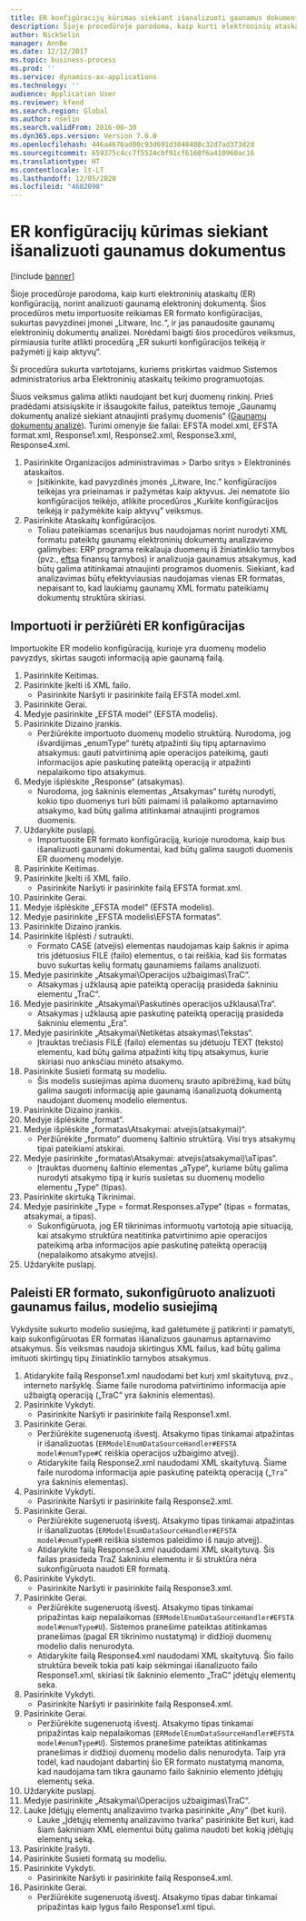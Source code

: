 ```yaml
---
title: ER konfigūracijų kūrimas siekiant išanalizuoti gaunamus dokumentus
description: Šioje procedūroje parodoma, kaip kurti elektroninių ataskaitų (ER) konfigūraciją, norint analizuoti gaunamą elektroninį dokumentą.
author: NickSelin
manager: AnnBe
ms.date: 12/12/2017
ms.topic: business-process
ms.prod: ''
ms.service: dynamics-ax-applications
ms.technology: ''
audience: Application User
ms.reviewer: kfend
ms.search.region: Global
ms.author: nselin
ms.search.validFrom: 2016-06-30
ms.dyn365.ops.version: Version 7.0.0
ms.openlocfilehash: 446a4676ad00c93d691d3048408c32d7ad373d2d
ms.sourcegitcommit: 659375c4cc7f5524cbf91cf6160f6a410960ac16
ms.translationtype: HT
ms.contentlocale: lt-LT
ms.lasthandoff: 12/05/2020
ms.locfileid: "4682098"
---
```

# <a name="design-er-configurations-to-parse-incoming-documents"></a>ER konfigūracijų kūrimas siekiant išanalizuoti gaunamus dokumentus

[!include [banner](../../includes/banner.md)]

Šioje procedūroje parodoma, kaip kurti elektroninių ataskaitų (ER) konfigūraciją, norint analizuoti gaunamą elektroninį dokumentą. Šios procedūros metu importuosite reikiamas ER formato konfigūracijas, sukurtas pavyzdinei įmonei „Litware, Inc.“, ir jas panaudosite gaunamų elektroninių dokumentų analizei. Norėdami baigti šios procedūros veiksmus, pirmiausia turite atlikti procedūrą „ER sukurti konfigūracijos teikėją ir pažymėti jį kaip aktyvų“.

Ši procedūra sukurta vartotojams, kuriems priskirtas vaidmuo Sistemos administratorius arba Elektroninių ataskaitų teikimo programuotojas.

Šiuos veiksmus galima atlikti naudojant bet kurį duomenų rinkinį. Prieš pradėdami atsisiųskite ir išsaugokite failus, pateiktus temoje „Gaunamų dokumentų analizė siekiant atnaujinti prašymų duomenis“ ([Gaunamų dokumentų analizė](../parse-incoming-electronic-documents.md)). Turimi omenyje šie failai: EFSTA model.xml, EFSTA format.xml, Response1.xml, Response2.xml, Response3.xml, Response4.xml.

1. Pasirinkite Organizacijos administravimas > Darbo sritys > Elektroninės ataskaitos.
    * Įsitikinkite, kad pavyzdinės įmonės „Litware, Inc.” konfigūracijos teikėjas yra prieinamas ir pažymėtas kaip aktyvus. Jei nematote šio konfigūracijos teikėjo, atlikite procedūros „Kurkite konfigūracijos teikėją ir pažymėkite kaip aktyvų” veiksmus.
2. Pasirinkite Ataskaitų konfigūracijos.
    * Toliau pateikiamas scenarijus bus naudojamas norint nurodyti XML formatu pateiktų gaunamų elektroninių dokumentų analizavimo galimybes: ERP programa reikalauja duomenų iš žiniatinklio tarnybos (pvz., [eftsa](http://efsta.org/) finansų tarnybos) ir analizuoja gaunamus atsakymus, kad būtų galima atitinkamai atnaujinti programos duomenis. Siekiant, kad analizavimas būtų efektyviausias naudojamas vienas ER formatas, nepaisant to, kad laukiamų gaunamų XML formatu pateikiamų dokumentų struktūra skiriasi.

## <a name="import-and-review-er-configurations"></a>Importuoti ir peržiūrėti ER konfigūracijas

Importuokite ER modelio konfigūraciją, kurioje yra duomenų modelio pavyzdys, skirtas saugoti informaciją apie gaunamą failą.

1. Pasirinkite Keitimas.
2. Pasirinkite Įkelti iš XML failo.
    * Pasirinkite Naršyti ir pasirinkite failą EFSTA model.xml.
3. Pasirinkite Gerai.
4. Medyje pasirinkite „EFSTA model“ (EFSTA modelis).
5. Pasirinkite Dizaino įrankis.
    * Peržiūrėkite importuoto duomenų modelio struktūrą. Nurodoma, jog išvardijimas „enumType“ turėtų atpažinti šių tipų aptarnavimo atsakymus: gauti patvirtinimą apie operacijos pateikimą, gauti informacijos apie paskutinę pateiktą operaciją ir atpažinti nepalaikomo tipo atsakymus.
6. Medyje išplėskite „Response“ (atsakymas).
    * Nurodoma, jog šakninis elementas „Atsakymas“ turėtų nurodyti, kokio tipo duomenys turi būti paimami iš palaikomo aptarnavimo atsakymo, kad būtų galima atitinkamai atnaujinti programos duomenis.
7. Uždarykite puslapį.
    * Importuosite ER formato konfigūraciją, kurioje nurodoma, kaip bus išanalizuoti gaunami dokumentai, kad būtų galima saugoti duomenis ER duomenų modelyje.
8. Pasirinkite Keitimas.
9. Pasirinkite Įkelti iš XML failo.
    * Pasirinkite Naršyti ir pasirinkite failą EFSTA format.xml.
10. Pasirinkite Gerai.
11. Medyje išplėskite „EFSTA model“ (EFSTA modelis).
12. Medyje pasirinkite „EFSTA modelis\EFSTA formatas“.
13. Pasirinkite Dizaino įrankis.
14. Pasirinkite Išplėsti / sutraukti.
    * Formato CASE (atvejis) elementas naudojamas kaip šaknis ir apima tris įdėtuosius FILE (failo) elementus, o tai reiškia, kad šis formatas buvo sukurtas kelių formatų gaunamiems failams analizuoti.
15. Medyje pasirinkite „Atsakymai\Operacijos užbaigimas\TraC“.
    * Atsakymas į užklausą apie pateiktą operaciją prasideda šakniniu elementu „TraC“.
16. Medyje pasirinkite „Atsakymai\Paskutinės operacijos užklausa\Tra“.
    * Atsakymas į užklausą apie paskutinę pateiktą operaciją prasideda šakniniu elementu „Era“.
17. Medyje pasirinkite „Atsakymai\Netikėtas atsakymas\Tekstas“.
    * Įtrauktas trečiasis FILE (failo) elementas su įdėtuoju TEXT (teksto) elementu, kad būtų galima atpažinti kitų tipų atsakymus, kurie skiriasi nuo anksčiau minėto atsakymo.
18. Pasirinkite Susieti formatą su modeliu.
    * Šis modelis susiejimas apima duomenų srauto apibrėžimą, kad būtų galima saugoti informaciją apie gaunamą išanalizuotą dokumentą naudojant duomenų modelio elementus.
19. Pasirinkite Dizaino įrankis.
20. Medyje išplėskite „format“.
21. Medyje išplėskite „formatas\Atsakymai: atvejis(atsakymai)“.
    * Peržiūrėkite „formato“ duomenų šaltinio struktūrą. Visi trys atsakymų tipai pateikiami atskirai.
22. Medyje pasirinkite „formatas\Atsakymai: atvejis(atsakymai)\aTipas“.
    * Įtrauktas duomenų šaltinio elementas „aType“, kuriame būtų galima nurodyti atsakymo tipą ir kuris susietas su duomenų modelio elementu „Type“ (tipas).
23. Pasirinkite skirtuką Tikrinimai.
24. Medyje pasirinkite „Type = format.Responses.aType“ (tipas = formatas, atsakymai, a tipas).
    * Sukonfigūruota, jog ER tikrinimas informuotų vartotoją apie situaciją, kai atsakymo struktūra neatitinka patvirtinimo apie operacijos pateikimą arba informacijos apie paskutinę pateiktą operaciją (nepalaikomo atsakymo atvejis).
25. Uždarykite puslapį.

## <a name="run-model-mapping-of-er-format-configured-for-parsing-incoming-files"></a>Paleisti ER formato, sukonfigūruoto analizuoti gaunamus failus, modelio susiejimą

Vykdysite sukurto modelio susiejimą, kad galėtumėte jį patikrinti ir pamatyti, kaip sukonfigūruotas ER formatas išanalizuos gaunamus aptarnavimo atsakymus. Šis veiksmas naudoja skirtingus XML failus, kad būtų galima imituoti skirtingų tipų žiniatinklio tarnybos atsakymus.

1. Atidarykite failą Response1.xml naudodami bet kurį xml skaitytuvą, pvz., interneto naršyklę. Šiame faile nurodoma patvirtinimo informacija apie užbaigtą operaciją („TraC“ yra šakninis elementas).
2. Pasirinkite Vykdyti.
    * Pasirinkite Naršyti ir pasirinkite failą Response1.xml.
3. Pasirinkite Gerai.
    * Peržiūrėkite sugeneruotą išvestį. Atsakymo tipas tinkamai atpažintas ir išanalizuotas (`ERModelEnumDataSourceHandler#EFSTA model#enumType#C` reiškia operacijos užbaigimo atvejį).
    * Atidarykite failą Response2.xml naudodami XML skaitytuvą. Šiame faile nurodoma informacija apie paskutinę pateiktą operaciją („`Tra`“ yra šakninis elementas).
4. Pasirinkite Vykdyti.
    * Pasirinkite Naršyti ir pasirinkite failą Response2.xml.
5. Pasirinkite Gerai.
    * Peržiūrėkite sugeneruotą išvestį. Atsakymo tipas tinkamai atpažintas ir išanalizuotas (`ERModelEnumDataSourceHandler#EFSTA model#enumType#R` reiškia sistemos paleidimo iš naujo atvejį).
    * Atidarykite failą Response3.xml naudodami XML skaitytuvą. Šis failas prasideda TraZ šakniniu elementu ir ši struktūra nėra sukonfigūruota naudoti ER formatą.
6. Pasirinkite Vykdyti.
    * Pasirinkite Naršyti ir pasirinkite failą Response3.xml.
7. Pasirinkite Gerai.
    * Peržiūrėkite sugeneruotą išvestį. Atsakymo tipas tinkamai pripažintas kaip nepalaikomas (`ERModelEnumDataSourceHandler#EFSTA model#enumType#U`). Sistemos pranešime pateiktas atitinkamas pranešimas (pagal ER tikrinimo nustatymą) ir didžioji duomenų modelio dalis nenurodyta.
    * Atidarykite failą Response4.xml naudodami XML skaitytuvą. Šio failo struktūra beveik tokia pati kaip sėkmingai išanalizuoto failo Response1.xml, skiriasi tik šakninio elemento „TraC“ įdėtųjų elementų seka.
8. Pasirinkite Vykdyti.
    * Pasirinkite Naršyti ir pasirinkite failą Response4.xml.
9. Pasirinkite Gerai.
    * Peržiūrėkite sugeneruotą išvestį. Atsakymo tipas tinkamai pripažintas kaip nepalaikomas (`ERModelEnumDataSourceHandler#EFSTA model#enumType#U`). Sistemos pranešime pateiktas atitinkamas pranešimas ir didžioji duomenų modelio dalis nenurodyta. Taip yra todėl, kad naudojant dabartinį šio ER formato nustatymą manoma, kad naudojama tam tikra gaunamo failo šakninio elemento įdėtųjų elementų seka.
10. Uždarykite puslapį.
11. Medyje pasirinkite „Atsakymai\Operacijos užbaigimas\TraC“.
12. Lauke Įdėtųjų elementų analizavimo tvarka pasirinkite „Any“ (bet kuri).
    * Lauke „Įdėtųjų elementų analizavimo tvarka“ pasirinkite Bet kuri, kad šiam šakniniam XML elementui būtų galima naudoti bet kokią įdėtųjų elementų seką.
13. Pasirinkite Įrašyti.
14. Pasirinkite Susieti formatą su modeliu.
15. Pasirinkite Vykdyti.
    * Pasirinkite Naršyti ir pasirinkite failą Response4.xml.
16. Pasirinkite Gerai.
    * Peržiūrėkite sugeneruotą išvestį. Atsakymo tipas dabar tinkamai pripažintas kaip lygus failo Response1.xml tipui.
